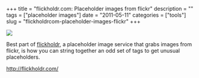 +++
title = "flickholdr.com: Placeholder images from flickr"
description = ""
tags = ["placeholder images"]
date = "2011-05-11"
categories = ["tools"]
slug = "flickholdrcom-placeholder-images-flickr"
+++


<div class="screenshot"><img src="http://flickholdr.com/610/460/unicorn,costume/bw" /></div>
<p>Best part of <a href="http://flickholdr.com/">flickholdr</a>, a placeholder image service that grabs images from flickr, is how you can string together an odd set of tags to get unusual placeholders.</p>
  
<p><a href="http://flickholdr.com/">http://flickholdr.com/</a></p>
      
